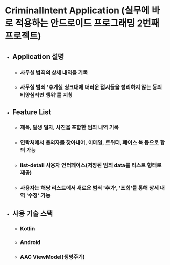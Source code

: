 # CriminalIntent Application (실무에 바로 적용하는 안드로이드 프로그래밍 2번째 프로젝트)

* ## Application 설명
  - ### 사무실 범죄의 상세 내역을 기록
  - ### 사무실 범죄 '휴게실 싱크대에 더러운 접시들을 정리하지 않는 등의 비양심적인 행위'를 지칭

* ## Feature List
  - ### 제목, 발생 일자, 사진을 포함한 범죄 내역 기록
  - ### 연락처에서 용의자를 찾아내어, 이메일, 트위터, 페이스 북 등으로 항의 가능
  - ### list-detail 사용자 인터페이스(저장된 범죄 data를 리스트 형태로 제공)
  - ### 사용자는 해당 리스트에서 새로운 범죄 '추가', '조회'를 통해 상세 내역 '수정' 가능

* ## 사용 기술 스택
  - ### Kotlin
  - ### Android
  - ### AAC ViewModel(생명주기)
